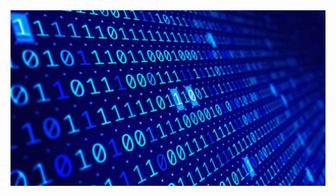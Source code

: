 <img src="https://github.com/Bozon-X/Bozon-X/blob/main/coding.gif" alt="The Unlimited" width="600">
